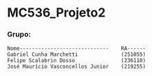 # MC536_Projeto2

### Grupo:
```
Nome-----------------------------    RA------
Gabriel Cunha Marchetti              (251055)
Felipe Scalabrin Dosso               (236110)
José Maurício Vasconcellos Junior    (219255)
```
